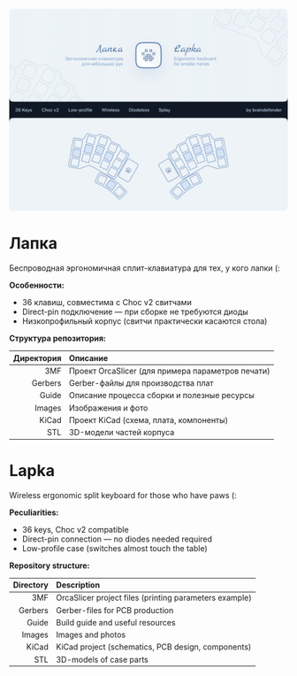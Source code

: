 ![](./Images/Lapka.png)

# Лапка

Беспроводная эргономичная сплит-клавиатура для тех, у кого лапки (:

**Особенности:**
- 36 клавиш, совместима с Choc v2 свитчами
- Direct-pin подключение — при сборке не требуются диоды
- Низкопрофильный корпус (свитчи практически касаются стола)

**Структура репозитория:**

| Директория | Описание                                          |
| ---------: | :------------------------------------------------ |
| 3MF        | Проект OrcaSlicer (для примера параметров печати) |
| Gerbers    | Gerber-файлы для производства плат                |
| Guide      | Описание процесса сборки и полезные ресурсы       |
| Images     | Изображения и фото                                |
| KiCad      | Проект KiCad (схема, плата, компоненты)           |
| STL        | 3D-модели частей корпуса                          |

# Lapka

Wireless ergonomic split keyboard for those who have paws (:

**Peculiarities:**
- 36 keys, Choc v2 compatible
- Direct-pin connection — no diodes needed required
- Low-profile case (switches almost touch the table)

**Repository structure:**

| Directory | Description                                            |
| --------: | :----------------------------------------------------- |
| 3MF       | OrcaSlicer project files (printing parameters example) |
| Gerbers   | Gerber-files for PCB production                        |
| Guide     | Build guide and useful resources                       |
| Images    | Images and photos                                      |
| KiCad     | KiCad project (schematics, PCB design, components)     |
| STL       | 3D-models of case parts                                |